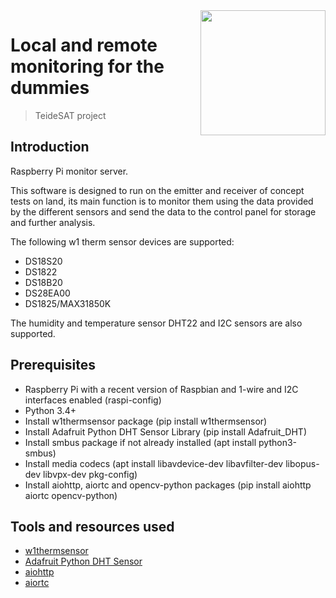 <img width="200" src="https://hyperspacegroup.com/wp-content/uploads/teidesat-logo-big.png" align="right" />

# Local and remote monitoring for the dummies
> TeideSAT project

## Introduction

Raspberry Pi monitor server.

This software is designed to run on the emitter and receiver of concept tests on land, its main function is to monitor them using the data provided by the different sensors and send the data to the control panel for storage and further analysis.

The following w1 therm sensor devices are supported:
- DS18S20
- DS1822
- DS18B20
- DS28EA00
- DS1825/MAX31850K

The humidity and temperature sensor DHT22 and I2C sensors are also supported.

## Prerequisites

- Raspberry Pi with a recent version of Raspbian and 1-wire and I2C interfaces enabled (raspi-config)
- Python 3.4+
- Install w1thermsensor package (pip install w1thermsensor)
- Install Adafruit Python DHT Sensor Library (pip install Adafruit_DHT)
- Install smbus package if not already installed (apt install python3-smbus)
- Install media codecs (apt install libavdevice-dev libavfilter-dev libopus-dev libvpx-dev pkg-config)
- Install aiohttp, aiortc and opencv-python packages (pip install aiohttp aiortc opencv-python)

## Tools and resources used

- [w1thermsensor](https://github.com/timofurrer/w1thermsensor)
- [Adafruit Python DHT Sensor](https://github.com/adafruit/Adafruit_Python_DHT)
- [aiohttp](https://github.com/aio-libs/aiohttp)
- [aiortc](https://github.com/aiortc/aiortc)

